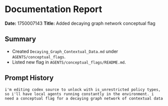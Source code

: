 # Documentation Report

**Date:** 1750007143
**Title:** Added decaying graph network conceptual flag

## Summary
- Created `Decaying_Graph_Contextual_Data.md` under `AGENTS/conceptual_flags`.
- Listed new flag in `AGENTS/conceptual_flags/README.md`.

## Prompt History
```
i'm editing codex source to unlock with is_unrestricted policy types, so i'll have local agents running constantly in the environment. i need a conceptual flag for a decaying graph network of contextual data
```
